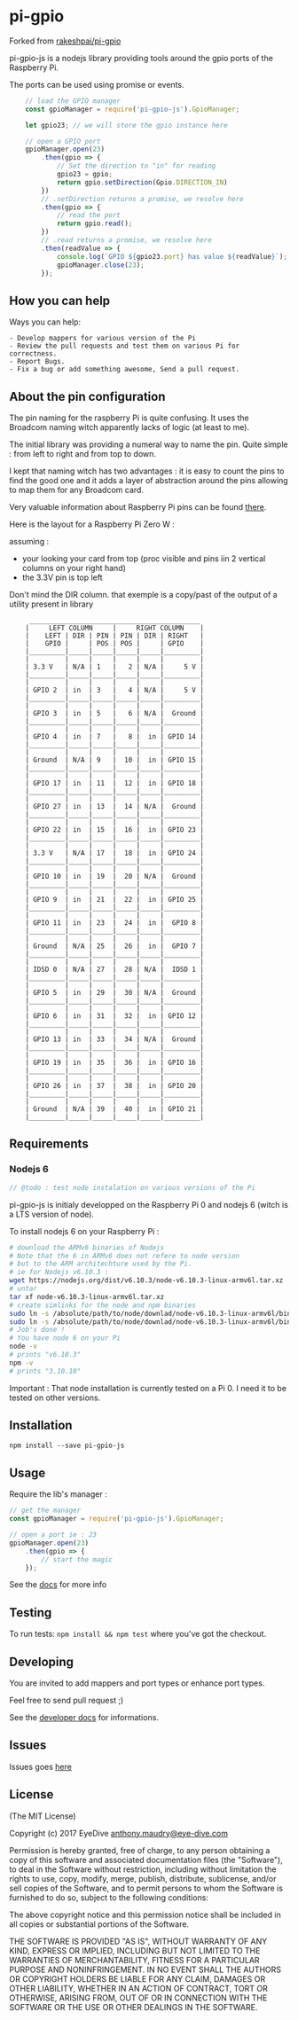 pi-gpio
=======

Forked from [rakeshpai/pi-gpio](https://github.com/rakeshpai/pi-gpio)

pi-gpio-js is a nodejs library providing tools around
the gpio ports of the Raspberry Pi.

The ports can be used using promise or events.

```javascript
    // load the GPIO manager
    const gpioManager = require('pi-gpio-js').GpioManager;

    let gpio23; // we will store the gpio instance here

    // open a GPIO port
    gpioManager.open(23)
        .then(gpio => {
            // Set the direction to "in" for reading
            gpio23 = gpio;
            return gpio.setDirection(Gpio.DIRECTION_IN)
        })
        // .setDirection returns a promise, we resolve here
        .then(gpio => {
            // read the port
            return gpio.read();
        })
        // .read returns a promise, we resolve here
        .then(readValue => {
            console.log(`GPIO ${gpio23.port} has value ${readValue}`);
            gpioManager.close(23);
        });

```

## How you can help

Ways you can help:

    - Develop mappers for various version of the Pi
    - Review the pull requests and test them on various Pi for correctness.
    - Report Bugs.
    - Fix a bug or add something awesome, Send a pull request.

## About the pin configuration

The pin naming for the raspberry Pi is quite confusing.
It uses the Broadcom naming witch apparently lacks of
logic (at least to me).

The initial library was providing a numeral way to name
the pin. Quite simple : from left to right and from top
to down.

I kept that naming witch has two advantages : it is easy
to count the pins to find the good one and it adds a
layer of abstraction around the pins allowing to map them
for any Broadcom card.

Very valuable information about Raspberry Pi pins can
be found [there](https://fr.pinout.xyz).

Here is the layout for a Raspberry Pi Zero W :

assuming :
 - your looking your card from top (proc visible and pins
 iin 2 vertical columns on your right hand)
 - the 3.3V pin is top left

Don't mind the DIR column. that exemple is a copy/past
of the output of a utility present in library

```
     ___________________________________________
    |     LEFT COLUMN     |     RIGHT COLUMN    |
    |    LEFT | DIR | PIN | PIN | DIR | RIGHT   |
    |    GPIO |     | POS | POS |     | GPIO    |
    |_________|_____|_____|_____|_____|_________|
    |         |     |     |     |     |         |
    | 3.3 V   | N/A | 1   |   2 | N/A |     5 V |
    |_________|_____|_____|_____|_____|_________|
    |         |     |     |     |     |         |
    | GPIO 2  | in  | 3   |   4 | N/A |     5 V |
    |_________|_____|_____|_____|_____|_________|
    |         |     |     |     |     |         |
    | GPIO 3  | in  | 5   |   6 | N/A |  Ground |
    |_________|_____|_____|_____|_____|_________|
    |         |     |     |     |     |         |
    | GPIO 4  | in  | 7   |   8 |  in | GPIO 14 |
    |_________|_____|_____|_____|_____|_________|
    |         |     |     |     |     |         |
    | Ground  | N/A | 9   |  10 |  in | GPIO 15 |
    |_________|_____|_____|_____|_____|_________|
    |         |     |     |     |     |         |
    | GPIO 17 | in  | 11  |  12 |  in | GPIO 18 |
    |_________|_____|_____|_____|_____|_________|
    |         |     |     |     |     |         |
    | GPIO 27 | in  | 13  |  14 | N/A |  Ground |
    |_________|_____|_____|_____|_____|_________|
    |         |     |     |     |     |         |
    | GPIO 22 | in  | 15  |  16 |  in | GPIO 23 |
    |_________|_____|_____|_____|_____|_________|
    |         |     |     |     |     |         |
    | 3.3 V   | N/A | 17  |  18 |  in | GPIO 24 |
    |_________|_____|_____|_____|_____|_________|
    |         |     |     |     |     |         |
    | GPIO 10 | in  | 19  |  20 | N/A |  Ground |
    |_________|_____|_____|_____|_____|_________|
    |         |     |     |     |     |         |
    | GPIO 9  | in  | 21  |  22 |  in | GPIO 25 |
    |_________|_____|_____|_____|_____|_________|
    |         |     |     |     |     |         |
    | GPIO 11 | in  | 23  |  24 |  in |  GPIO 8 |
    |_________|_____|_____|_____|_____|_________|
    |         |     |     |     |     |         |
    | Ground  | N/A | 25  |  26 |  in |  GPIO 7 |
    |_________|_____|_____|_____|_____|_________|
    |         |     |     |     |     |         |
    | IDSD 0  | N/A | 27  |  28 | N/A |  IDSD 1 |
    |_________|_____|_____|_____|_____|_________|
    |         |     |     |     |     |         |
    | GPIO 5  | in  | 29  |  30 | N/A |  Ground |
    |_________|_____|_____|_____|_____|_________|
    |         |     |     |     |     |         |
    | GPIO 6  | in  | 31  |  32 |  in | GPIO 12 |
    |_________|_____|_____|_____|_____|_________|
    |         |     |     |     |     |         |
    | GPIO 13 | in  | 33  |  34 | N/A |  Ground |
    |_________|_____|_____|_____|_____|_________|
    |         |     |     |     |     |         |
    | GPIO 19 | in  | 35  |  36 |  in | GPIO 16 |
    |_________|_____|_____|_____|_____|_________|
    |         |     |     |     |     |         |
    | GPIO 26 | in  | 37  |  38 |  in | GPIO 20 |
    |_________|_____|_____|_____|_____|_________|
    |         |     |     |     |     |         |
    | Ground  | N/A | 39  |  40 |  in | GPIO 21 |
    |_________|_____|_____|_____|_____|_________|

```

## Requirements

### Nodejs 6
```javascript
// @todo : test node instalation on various versions of the Pi
```

pi-gpio-js is initialy developped on the Raspberry Pi 0
and nodejs 6 (witch is a LTS version of node).

To install nodejs 6 on your Raspberry Pi :

```bash
# download the ARMv6 binaries of Nodejs
# Note that the 6 in ARMv6 does not refere to node version
# but to the ARM architechture used by the Pi.
# ie for Nodejs v6.10.3 :
wget https://nodejs.org/dist/v6.10.3/node-v6.10.3-linux-armv6l.tar.xz
# untar
tar xf node-v6.10.3-linux-armv6l.tar.xz
# create simlinks for the node and npm binaries
sudo ln -s /absolute/path/to/node/downlad/node-v6.10.3-linux-armv6l/bin/node /usr/bin/
sudo ln -s /absolute/path/to/node/downlad/node-v6.10.3-linux-armv6l/bin/npm /usr/bin/
# Job's done !
# You have node 6 on your Pi
node -v
# prints "v6.10.3"
npm -v
# prints "3.10.10"
```

Important : That node installation is currently tested
on a Pi 0. I need it to be tested on other versions.
 
## Installation

```
npm install --save pi-gpio-js
```

## Usage

Require the lib's manager :

```javascript
// get the manager
const gpioManager = require('pi-gpio-js').GpioManager;

// open a port ie : 23
gpioManager.open(23)
    .then(gpio => {
        // start the magic  
    });

```

See the [docs](https://github.com/EyeDive/pi-gpio-js/blob/master/docs/index.md)
for more info

## Testing

To run tests: ``npm install && npm test`` where you've got the checkout.

## Developing

You are invited to add mappers and port types or enhance
port types.

Feel free to send pull request ;)

See the [developer docs](https://github.com/EyeDive/pi-gpio-js/blob/master/docs/index.md#developers)
for informations.

## Issues

Issues goes [here](https://github.com/EyeDive/pi-gpio-js/issues)

## License

(The MIT License)

Copyright (c) 2017 EyeDive <anthony.maudry@eye-dive.com>

Permission is hereby granted, free of charge, to any person obtaining a copy of this software and associated documentation files (the "Software"), to deal in the Software without restriction, including without limitation the rights to use, copy, modify, merge, publish, distribute, sublicense, and/or sell copies of the Software, and to permit persons to whom the Software is furnished to do so, subject to the following conditions:

The above copyright notice and this permission notice shall be included in all copies or substantial portions of the Software.

THE SOFTWARE IS PROVIDED "AS IS", WITHOUT WARRANTY OF ANY KIND, EXPRESS OR IMPLIED, INCLUDING BUT NOT LIMITED TO THE WARRANTIES OF MERCHANTABILITY, FITNESS FOR A PARTICULAR PURPOSE AND NONINFRINGEMENT. IN NO EVENT SHALL THE AUTHORS OR COPYRIGHT HOLDERS BE LIABLE FOR ANY CLAIM, DAMAGES OR OTHER LIABILITY, WHETHER IN AN ACTION OF CONTRACT, TORT OR OTHERWISE, ARISING FROM, OUT OF OR IN CONNECTION WITH THE SOFTWARE OR THE USE OR OTHER DEALINGS IN THE SOFTWARE.
